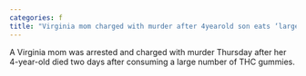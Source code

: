```yaml
---
categories: f
title: "Virginia mom charged with murder after 4yearold son eats ‘large amount’ of THC gummies police say"
---
```

A Virginia mom was arrested and charged with murder Thursday after her 4-year-old died two days after consuming a large number of THC gummies.